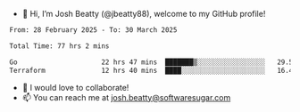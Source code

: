 - 👋 Hi, I’m Josh Beatty (@jbeatty88), welcome to my GitHub profile!

<!--START_SECTION:waka-->

```txt
From: 28 February 2025 - To: 30 March 2025

Total Time: 77 hrs 2 mins

Go                     22 hrs 47 mins  ███████▒░░░░░░░░░░░░░░░░░   29.58 %
Terraform              12 hrs 40 mins  ████░░░░░░░░░░░░░░░░░░░░░   16.44 %
```

<!--END_SECTION:waka-->

- 💞️ I would love to collaborate!
- 📫 You can reach me at josh.beatty@softwaresugar.com

<!---
jbeatty88/jbeatty88 is a ✨ special ✨ repository because its `README.md` (this file) appears on your GitHub profile.
You can click the Preview link to take a look at your changes.
--->
